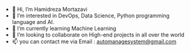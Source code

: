 - 👋 Hi, I’m Hamidreza Mortazavi
- 👀 I’m interested in DevOps, Data Science, Python programming language and AI.
- 🌱 I’m currently learning Machine Learning
- 💞️ I’m looking to collaborate on High-end projects in all over the world
- 📫 you can contact me via Email : automanagesystem@gmail.com

<!---
automanagesystem/automanagesystem is a ✨ special ✨ repository because its `README.md` (this file) appears on your GitHub profile.
You can click the Preview link to take a look at your changes.
--->
